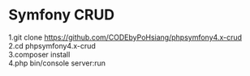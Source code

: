 # Symfony CRUD
1.git clone https://github.com/CODEbyPoHsiang/phpsymfony4.x-crud </br>
2.cd phpsymfony4.x-crud</br>
3.composer install</br>
4.php bin/console server:run</br>

